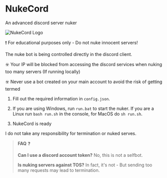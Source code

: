 # NukeCord
An advanced discord server nuker

<img src="https://i.vgy.me/8LslSF.png" alt="NukeCord Logo">

❗ For educational purposes only - Do not nuke innocent servers!

The nuke bot is being controlled directly in the discord client.

☣️ Your IP will be blocked from accessing the discord services when nuking too many servers (If running locally)

☣️ Never use a bot created on your main account to avoid the risk of getting termed

1. Fill out the required information in `config.json`. 

2. If you are using Windows, run `run.bat` to start the nuker. If you are a Linux run `bash run.sh` in the console, for MacOS do `sh run.sh`.

3. NukeCord is ready

I do not take any responsibility for termination or nuked serves.

> __**FAQ**__ ❓
> 
> **Can I use a discord account token?** No, this is not a selfbot.
> 
> **Is nuking servers against TOS?** In fact, it's not - But sending too many requests may lead to termination.
